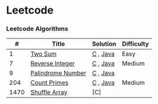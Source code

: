
Leetcode
========

### Leetcode Algorithms



| # | Title | Solution | Difficulty |
|---|-------|----------|------------|
|1|[Two Sum](https://leetcode.com/problems/two-sum/) | [C](./algorithms/c/TwoSum.c) , [Java](./algorithms/java/TwoSum.java)|Easy|
|7|[Reverse Integer](https://leetcode.com/problems/reverse-integer/) | [C](./algorithms/c/reverseInteger.c) , [Java](./algorithms/java/reverseInteger.java)|Medium|
|9|[Palindrome Number](https://leetcode.com/problems/palindrome-number/) | [C](./algorithms/c/palindromeNumber.c) , [Java](./algorithms/java/palindromeNumber.java)
|204|[Count Primes](https://leetcode.com/problems/count-primes/) | [C](./algorithms/c/countPrimes.c) , [Java](./algorithms/java/countPrimes.java)|Medium|
|1470|[Shuffle Array](https://leetcode.com/problems/shuffle-the-array/) | [C]